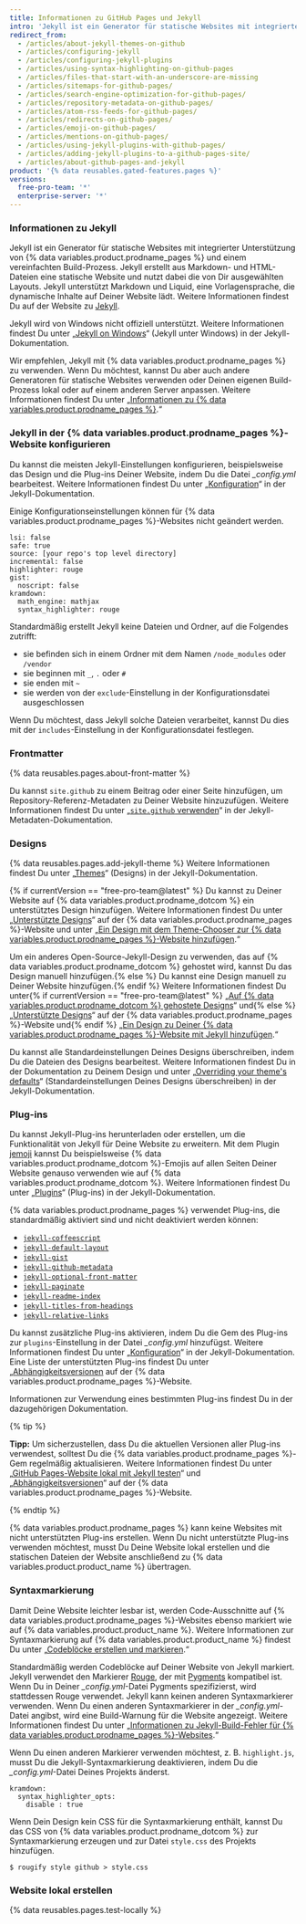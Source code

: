 ```yaml
---
title: Informationen zu GitHub Pages und Jekyll
intro: 'Jekyll ist ein Generator für statische Websites mit integrierter Unterstützung von {% data variables.product.prodname_pages %}.'
redirect_from:
  - /articles/about-jekyll-themes-on-github
  - /articles/configuring-jekyll
  - /articles/configuring-jekyll-plugins
  - /articles/using-syntax-highlighting-on-github-pages
  - /articles/files-that-start-with-an-underscore-are-missing
  - /articles/sitemaps-for-github-pages/
  - /articles/search-engine-optimization-for-github-pages/
  - /articles/repository-metadata-on-github-pages/
  - /articles/atom-rss-feeds-for-github-pages/
  - /articles/redirects-on-github-pages/
  - /articles/emoji-on-github-pages/
  - /articles/mentions-on-github-pages/
  - /articles/using-jekyll-plugins-with-github-pages/
  - /articles/adding-jekyll-plugins-to-a-github-pages-site/
  - /articles/about-github-pages-and-jekyll
product: '{% data reusables.gated-features.pages %}'
versions:
  free-pro-team: '*'
  enterprise-server: '*'
---
```


### Informationen zu Jekyll

Jekyll ist ein Generator für statische Websites mit integrierter Unterstützung von {% data variables.product.prodname_pages %} und einem vereinfachten Build-Prozess. Jekyll erstellt aus Markdown- und HTML-Dateien eine statische Website und nutzt dabei die von Dir ausgewählten Layouts. Jekyll unterstützt Markdown und Liquid, eine Vorlagensprache, die dynamische Inhalte auf Deiner Website lädt. Weitere Informationen findest Du auf der Website zu [Jekyll](https://jekyllrb.com/).

Jekyll wird von Windows nicht offiziell unterstützt. Weitere Informationen findest Du unter „[Jekyll on Windows](http://jekyllrb.com/docs/windows/#installation)“ (Jekyll unter Windows) in der Jekyll-Dokumentation.

Wir empfehlen, Jekyll mit {% data variables.product.prodname_pages %} zu verwenden. Wenn Du möchtest, kannst Du aber auch andere Generatoren für statische Websites verwenden oder Deinen eigenen Build-Prozess lokal oder auf einem anderen Server anpassen. Weitere Informationen findest Du unter „[Informationen zu {% data variables.product.prodname_pages %}](/articles/about-github-pages#static-site-generators).“

### Jekyll in der {% data variables.product.prodname_pages %}-Website konfigurieren

Du kannst die meisten Jekyll-Einstellungen konfigurieren, beispielsweise das Design und die Plug-ins Deiner Website, indem Du die Datei *_config.yml* bearbeitest. Weitere Informationen findest Du unter „[Konfiguration](https://jekyllrb.com/docs/configuration/)“ in der Jekyll-Dokumentation.

Einige Konfigurationseinstellungen können für {% data variables.product.prodname_pages %}-Websites nicht geändert werden.

```
lsi: false
safe: true
source: [your repo's top level directory]
incremental: false
highlighter: rouge
gist:
  noscript: false
kramdown:
  math_engine: mathjax
  syntax_highlighter: rouge
```

Standardmäßig erstellt Jekyll keine Dateien und Ordner, auf die Folgendes zutrifft:
- sie befinden sich in einem Ordner mit dem Namen `/node_modules` oder `/vendor`
- sie beginnen mit `_`, `.` oder `#`
- sie enden mit `~`
- sie werden von der `exclude`-Einstellung in der Konfigurationsdatei ausgeschlossen

Wenn Du möchtest, dass Jekyll solche Dateien verarbeitet, kannst Du dies mit der `includes`-Einstellung in der Konfigurationsdatei festlegen.

### Frontmatter

{% data reusables.pages.about-front-matter %}

Du kannst `site.github` zu einem Beitrag oder einer Seite hinzufügen, um Repository-Referenz-Metadaten zu Deiner Website hinzuzufügen. Weitere Informationen findest Du unter „[`site.github` verwenden](https://jekyll.github.io/github-metadata/site.github/)“ in der Jekyll-Metadaten-Dokumentation.

### Designs

{% data reusables.pages.add-jekyll-theme %} Weitere Informationen findest Du unter „[Themes](https://jekyllrb.com/docs/themes/)“ (Designs) in der Jekyll-Dokumentation.

{% if currentVersion == "free-pro-team@latest" %}
Du kannst zu Deiner Website auf {% data variables.product.prodname_dotcom %} ein unterstütztes Design hinzufügen. Weitere Informationen findest Du unter „[Unterstützte Designs](https://pages.github.com/themes/)“ auf der {% data variables.product.prodname_pages %}-Website und unter „[Ein Design mit dem Theme-Chooser zur {% data variables.product.prodname_pages %}-Website hinzufügen](/articles/adding-a-theme-to-your-github-pages-site-with-the-theme-chooser).“

Um ein anderes Open-Source-Jekyll-Design zu verwenden, das auf {% data variables.product.prodname_dotcom %} gehostet wird, kannst Du das Design manuell hinzufügen.{% else %} Du kannst eine Design manuell zu Deiner Website hinzufügen.{% endif %} Weitere Informationen findest Du unter{% if currentVersion == "free-pro-team@latest" %} „[Auf {% data variables.product.prodname_dotcom %} gehostete Designs](https://github.com/topics/jekyll-theme)“ und{% else %} „[Unterstützte Designs](https://pages.github.com/themes/)“ auf der {% data variables.product.prodname_pages %}-Website und{% endif %} „[Ein Design zu Deiner {% data variables.product.prodname_pages %}-Website mit Jekyll hinzufügen](/articles/adding-a-theme-to-your-github-pages-site-using-jekyll).“

Du kannst alle Standardeinstellungen Deines Designs überschreiben, indem Du die Dateien des Designs bearbeitest. Weitere Informationen findest Du in der Dokumentation zu Deinem Design und unter „[Overriding your theme's defaults](https://jekyllrb.com/docs/themes/#overriding-theme-defaults)“ (Standardeinstellungen Deines Designs überschreiben) in der Jekyll-Dokumentation.

### Plug-ins

Du kannst Jekyll-Plug-ins herunterladen oder erstellen, um die Funktionalität von Jekyll für Deine Website zu erweitern. Mit dem Plugin [jemoji](https://github.com/jekyll/jemoji) kannst Du beispielsweise {% data variables.product.prodname_dotcom %}-Emojis auf allen Seiten Deiner Website genauso verwenden wie auf {% data variables.product.prodname_dotcom %}. Weitere Informationen findest Du unter „[Plugins](https://jekyllrb.com/docs/plugins/)“ (Plug-ins) in der Jekyll-Dokumentation.

{% data variables.product.prodname_pages %} verwendet Plug-ins, die standardmäßig aktiviert sind und nicht deaktiviert werden können:
- [`jekyll-coffeescript`](https://github.com/jekyll/jekyll-coffeescript)
- [`jekyll-default-layout`](https://github.com/benbalter/jekyll-default-layout)
- [`jekyll-gist`](https://github.com/jekyll/jekyll-gist)
- [`jekyll-github-metadata`](https://github.com/jekyll/github-metadata)
- [`jekyll-optional-front-matter`](https://github.com/benbalter/jekyll-optional-front-matter)
- [`jekyll-paginate`](https://github.com/jekyll/jekyll-paginate)
- [`jekyll-readme-index`](https://github.com/benbalter/jekyll-readme-index)
- [`jekyll-titles-from-headings`](https://github.com/benbalter/jekyll-titles-from-headings)
- [`jekyll-relative-links`](https://github.com/benbalter/jekyll-relative-links)

Du kannst zusätzliche Plug-ins aktivieren, indem Du die Gem des Plug-ins zur `plugins`-Einstellung in der Datei *_config.yml* hinzufügst. Weitere Informationen findest Du unter „[Konfiguration](https://jekyllrb.com/docs/configuration/)“ in der Jekyll-Dokumentation. Eine Liste der unterstützten Plug-ins findest Du unter „[Abhängigkeitsversionen](https://pages.github.com/versions/) auf der {% data variables.product.prodname_pages %}-Website.

Informationen zur Verwendung eines bestimmten Plug-ins findest Du in der dazugehörigen Dokumentation.

{% tip %}

**Tipp:** Um sicherzustellen, dass Du die aktuellen Versionen aller Plug-ins verwendest, solltest Du die {% data variables.product.prodname_pages %}-Gem regelmäßig aktualisieren. Weitere Informationen findest Du unter „[GitHub Pages-Website lokal mit Jekyll testen](/articles/testing-your-github-pages-site-locally-with-jekyll#updating-the-github-pages-gem)“ und „[Abhängigkeitsversionen](https://pages.github.com/versions/)“ auf der {% data variables.product.prodname_pages %}-Website.

{% endtip %}

{% data variables.product.prodname_pages %} kann keine Websites mit nicht unterstützten Plug-ins erstellen. Wenn Du nicht unterstützte Plug-ins verwenden möchtest, musst Du Deine Website lokal erstellen und die statischen Dateien der Website anschließend zu {% data variables.product.product_name %} übertragen.

### Syntaxmarkierung

Damit Deine Website leichter lesbar ist, werden Code-Ausschnitte auf {% data variables.product.prodname_pages %}-Websites ebenso markiert wie auf {% data variables.product.product_name %}. Weitere Informationen zur Syntaxmarkierung auf {% data variables.product.product_name %} findest Du unter „[Codeblöcke erstellen und markieren](/articles/creating-and-highlighting-code-blocks).“

Standardmäßig werden Codeblöcke auf Deiner Website von Jekyll markiert. Jekyll verwendet den Markierer [Rouge](https://github.com/jneen/rouge), der mit [Pygments](http://pygments.org/) kompatibel ist. Wenn Du in Deiner *_config.yml*-Datei Pygments spezifizierst, wird stattdessen Rouge verwendet. Jekyll kann keinen anderen Syntaxmarkierer verwenden. Wenn Du einen anderen Syntaxmarkierer in der *_config.yml*-Datei angibst, wird eine Build-Warnung für die Website angezeigt. Weitere Informationen findest Du unter „[Informationen zu Jekyll-Build-Fehler für {% data variables.product.prodname_pages %}-Websites](/articles/about-jekyll-build-errors-for-github-pages-sites).“

Wenn Du einen anderen Markierer verwenden möchtest, z. B. `highlight.js`, musst Du die Jekyll-Syntaxmarkierung deaktivieren, indem Du die *_config.yml*-Datei Deines Projekts änderst.

```
kramdown:
  syntax_highlighter_opts:
    disable : true
```

Wenn Dein Design kein CSS für die Syntaxmarkierung enthält, kannst Du das CSS von {% data variables.product.prodname_dotcom %} zur Syntaxmarkierung erzeugen und zur Datei `style.css` des Projekts hinzufügen.

```shell
$ rougify style github > style.css
```

### Website lokal erstellen

{% data reusables.pages.test-locally %}
